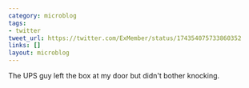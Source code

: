 ```yaml
---
category: microblog
tags:
- twitter
tweet_url: https://twitter.com/ExMember/status/174354075733860352
links: []
layout: microblog
---
```

The UPS guy left the box at my door but didn't bother knocking.
